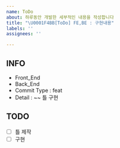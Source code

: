 ```yaml
---
name: ToDo
about: 하루동안 개발한 세부적인 내용을 작성합니다
title: "\U0001F4BB[ToDo] FE,BE : 구현내용"
labels: ''
assignees: ''

---
```


##  INFO
* Front_End
* Back_End
* Commit Type : feat
* Detail : ~~ 틀 구현

## TODO
- [ ] 틀 제작
- [ ] 구현
